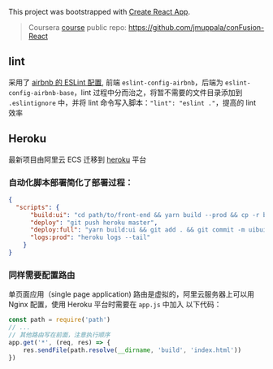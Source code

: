 This project was bootstrapped with [Create React App](https://github.com/facebook/create-react-app).

> Coursera [course](https://www.coursera.org/learn/front-end-react/home/welcome) 
>public repo: https://github.com/jmuppala/conFusion-React

## lint

采用了 [airbnb 的 ESLint 配置](https://github.com/airbnb/javascript/tree/master/packages/eslint-config-airbnb),
前端 `eslint-config-airbnb`，后端为 `eslint-config-airbnb-base`，lint 过程中分而治之，将暂不需要的文件目录添加到 `.eslintignore` 
中，并将 lint 命令写入脚本：`"lint": "eslint ."`，提高的 lint 效率

## Heroku

最新项目由阿里云 ECS 迁移到 [heroku](https://www.heroku.com/) 平台

### 自动化脚本部署简化了部署过程：

```json
{
  "scripts": {
      "build:ui": "cd path/to/front-end && yarn build --prod && cp -r build path/to/back-end",
      "deploy": "git push heroku master",
      "deploy:full": "yarn build:ui && git add . && git commit -m uibuild && yarn deploy",
      "logs:prod": "heroku logs --tail"
    }
}
```

### 同样需要配置路由
单页面应用（single page application) 路由是虚拟的，阿里云服务器上可以用 Nginx 配置，使用 Heroku 平台时需要在 `app.js` 中加入
以下代码：

```js
const path = require('path')
// ...
// 其他路由写在前面，注意执行顺序
app.get('*', (req, res) => {
    res.sendFile(path.resolve(__dirname, 'build', 'index.html'))
})
```